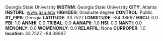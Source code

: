 
Georgia State University
**INSTNM**: Georgia State University 
**CITY**: Atlanta 
**INSTURL**: www.gsu.edu 
**HIGHDEG**: Graduate degree 
**CONTROL**: Public 
**ST_FIPS**: Georgia 
**LATITUDE**: 33.7527 
**LONGITUDE**: -84.38667 
**HBCU**: 0.0 
**PBI**: 1.0 
**ANNHI**: 0.0 
**TRIBAL**: 0.0 
**AANAPII**: 1.0 
**HSI**: 0.0 
**NANTI**: 0.0 
**MENONLY**: 0.0 
**WOMENONLY**: 0.0 
**RELAFFIL**: None 
**CURROPER**: 1.0 
**location**: 33.7527, -84.38667 